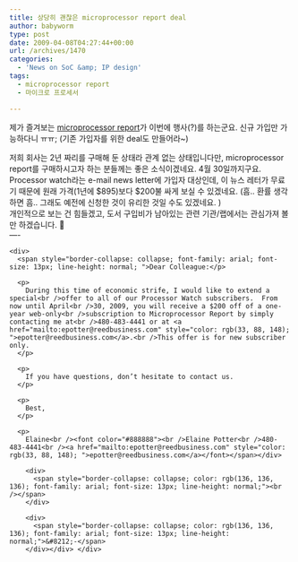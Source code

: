 ```yaml
---
title: 상당히 괜찮은 microprocessor report deal
author: babyworm
type: post
date: 2009-04-08T04:27:44+00:00
url: /archives/1470
categories:
  - 'News on SoC &amp; IP design'
tags:
  - microprocessor report
  - 마이크로 프로세서

---
```

제가 즐겨보는 <a href="http://www.mdronline.com/mpr/index.html" target="_blank">microprocessor report</a>가 이번에 행사(?)를 하는군요. 신규 가입만 가능하다니 ㅠㅠ; (기존 가입자를 위한 deal도 만들어라~)

<div>
</div>

<div>
  저희 회사는 2년 짜리를 구매해 둔 상태라 관계 없는 상태입니다만, microprocessor report를 구매하시고자 하는 분들께는 좋은 소식이겠네요. 4월 30일까지구요. Processor watch라는 e-mail news letter에 가입자 대상인데, 이 뉴스 레터가 무료기 때문에 원래 가격(1년에 $895)보다 $200불 싸게 보실 수 있겠네요. (흠.. 환률 생각하면 흠.. 그래도 예전에 신청한 것이 유리한 것일 수도 있겠네요. )
</div>

<div>
  <div>
  </div>
  
  <div>
    개인적으로 보는 건 힘들겠고, 도서 구입비가 남아있는 관련 기관/랩에서는 관심가져 볼만 하겠습니다. 🙂
  </div>
  
  <div>
  </div>
  
  <div>
    <div>
      &#8212;-
    </div>
    
    <div>
      <span style="border-collapse: collapse; font-family: arial; font-size: 13px; line-height: normal; ">Dear Colleague:</p> 
      
      <p>
        During this time of economic strife, I would like to extend a special<br />offer to all of our Processor Watch subscribers.  From now until April<br />30, 2009, you will receive a $200 off of a one-year web-only<br />subscription to Microprocessor Report by simply contacting me at<br />480-483-4441 or at <a href="mailto:epotter@reedbusiness.com" style="color: rgb(33, 88, 148); ">epotter@reedbusiness.com</a>.<br />This offer is for new subscriber only.
      </p>
      
      <p>
        If you have questions, don’t hesitate to contact us.
      </p>
      
      <p>
        Best,
      </p>
      
      <p>
        Elaine<br /><font color="#888888"><br />Elaine Potter<br />480-483-4441<br /><a href="mailto:epotter@reedbusiness.com" style="color: rgb(33, 88, 148); ">epotter@reedbusiness.com</a></font></span></div> 
        
        <div>
          <span style="border-collapse: collapse; color: rgb(136, 136, 136); font-family: arial; font-size: 13px; line-height: normal;"><br /></span>
        </div>
        
        <div>
          <span style="border-collapse: collapse; color: rgb(136, 136, 136); font-family: arial; font-size: 13px; line-height: normal;">&#8212;-</span>
        </div></div> </div>